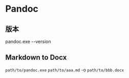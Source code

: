 # Pandoc

## 版本

pandoc.exe --version

## Markdown to Docx

`path/to/pandoc.exe` `path/to/aaa.md` -o `path/to/bbb.docx`
